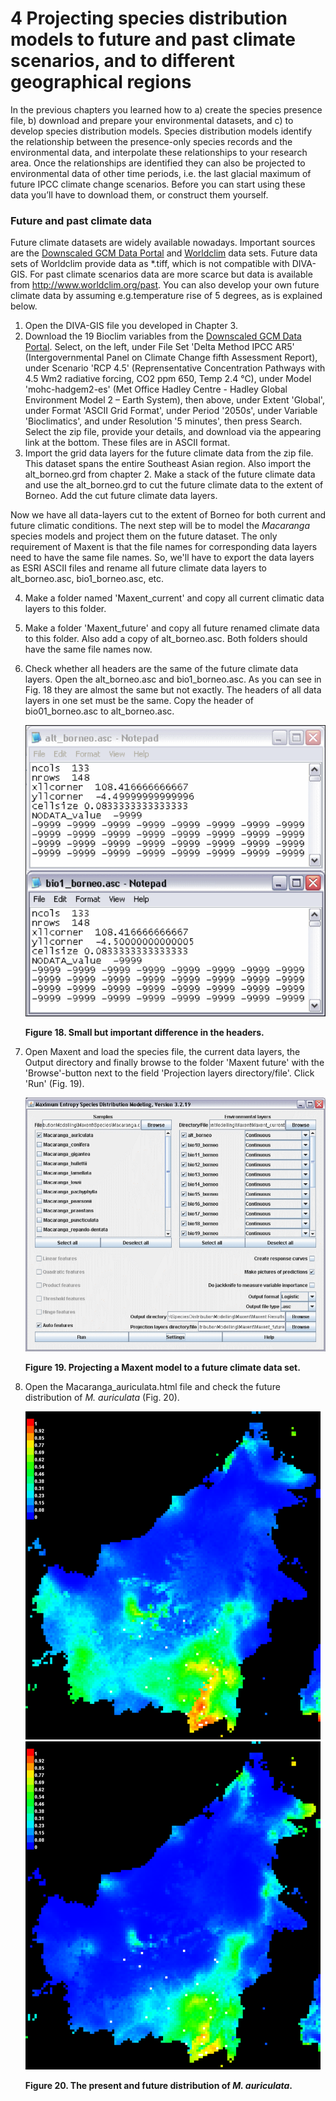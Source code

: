4 Projecting species distribution models to future and past climate scenarios, and to different geographical regions
====================================================================================================================
In the previous chapters you learned how to a) create the species presence file, b) download 
and prepare your environmental datasets, and c) to develop species distribution models. Species 
distribution models identify the relationship between the presence-only species records and the 
environmental data, and interpolate these relationships to your research area. Once the 
relationships are identified they can also be projected to environmental data of other time 
periods, i.e. the last glacial maximum of future IPCC climate change scenarios. Before you can 
start using these data you’ll have to download them, or construct them yourself.

### Future and past climate data

Future climate datasets are widely available nowadays. Important sources are the 
[Downscaled GCM Data Portal](http://www.ccafs-climate.org/data/) and 
[Worldclim](http://www.worldclim.org/CMIP5) data sets. Future data sets of Worldclim provide data 
as \*.tiff, which is not compatible with DIVA-GIS. For past climate scenarios data are more scarce 
but data is available from http://www.worldclim.org/past. You can also develop your own future 
climate data by assuming e.g.temperature rise of 5 degrees, as is explained below.

1. Open the DIVA-GIS file you developed in Chapter 3.
2. Download the 19 Bioclim variables from the [Downscaled GCM Data Portal](http://www.ccafs-climate.org/data/). 
   Select, on the left, under File Set 'Delta Method IPCC AR5' (Intergovernmental Panel on Climate 
   Change fifth Assessment Report), under Scenario 'RCP 4.5' (Reprensentative Concentration Pathways 
   with 4.5 Wm2 radiative forcing, CO2 ppm 650, Temp 2.4 °C), under Model 'mohc-hadgem2-es' (Met 
   Office Hadley Centre - Hadley Global Environment Model 2 – Earth System), then above, under 
   Extent 'Global', under Format 'ASCII Grid Format', under Period '2050s', under Variable 
   'Bioclimatics', and under Resolution '5 minutes', then press Search. Select the zip file, provide 
   your details, and download via the appearing link at the bottom. These files are in ASCII format. 
3. Import the grid data layers for the future climate data from the zip file. This dataset spans the 
   entire Southeast Asian region. Also import the alt_borneo.grd from chapter 2. Make a stack of the 
   future climate data and use the alt_borneo.grd to cut the future climate data to the extent of 
   Borneo. Add the cut future climate data layers.

Now we have all data-layers cut to the extent of Borneo for both current and future climatic conditions. 
The next step will be to model the _Macaranga_ species models and project them on the future dataset. 
The only requirement of Maxent is that the file names for corresponding data layers need to have the 
same file names. So, we'll have to export the data layers as ESRI ASCII files and rename all future 
climate data layers to alt_borneo.asc, bio1_borneo.asc, etc.

4. Make a folder named 'Maxent_current' and copy all current climatic data layers to this folder.
5. Make a folder 'Maxent_future' and copy all future renamed climate data to this folder. Also add a 
   copy of alt_borneo.asc. Both folders should have the same file names now.
6. Check whether all headers are the same of the future climate data layers. Open the alt_borneo.asc 
   and bio1_borneo.asc. As you can see in Fig. 18 they are almost the same but not exactly. The 
   headers of all data layers in one set must be the same. Copy the header of bio01_borneo.asc to 
   alt_borneo.asc.
   
   ![](fig_18.png)
   
   **Figure 18. Small but important difference in the headers.**

7. Open Maxent and load the species file, the current data layers, the Output directory and finally 
   browse to the folder 'Maxent future' with the 'Browse'-button next to the field 'Projection layers 
   directory/file'. Click 'Run' (Fig. 19).
   
   ![](fig_19.png)
   
   **Figure 19. Projecting a Maxent model to a future climate data set.**
   
8. Open the Macaranga_auriculata.html file and check the future distribution of _M. auriculata_ 
   (Fig. 20).
   
   ![](fig_20a.png)
   ![](fig_20b.png)
   
   **Figure 20. The present and future distribution of _M. auriculata_.**






